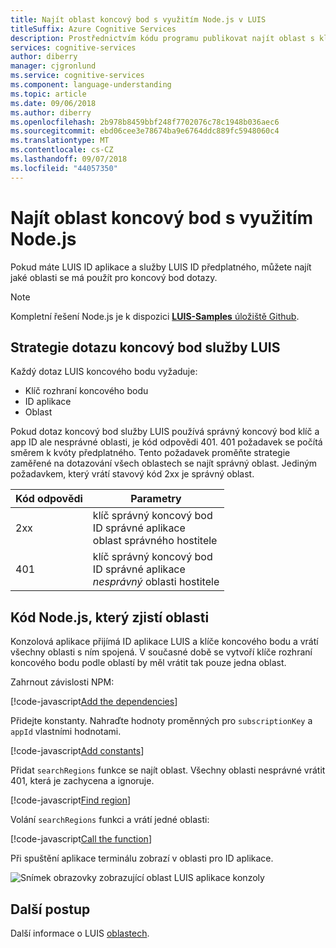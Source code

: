 ```yaml
---
title: Najít oblast koncový bod s využitím Node.js v LUIS
titleSuffix: Azure Cognitive Services
description: Prostřednictvím kódu programu publikovat najít oblast s klíče koncového bodu a aplikace ID LUIS.
services: cognitive-services
author: diberry
manager: cjgronlund
ms.service: cognitive-services
ms.component: language-understanding
ms.topic: article
ms.date: 09/06/2018
ms.author: diberry
ms.openlocfilehash: 2b978b8459bbf248f7702076c78c1948b036aec6
ms.sourcegitcommit: ebd06cee3e78674ba9e6764ddc889fc5948060c4
ms.translationtype: MT
ms.contentlocale: cs-CZ
ms.lasthandoff: 09/07/2018
ms.locfileid: "44057350"
---
```

# <a name="find-endpoint-region-with-nodejs"></a>Najít oblast koncový bod s využitím Node.js
Pokud máte LUIS ID aplikace a služby LUIS ID předplatného, můžete najít jaké oblasti se má použít pro koncový bod dotazy.

> [!NOTE] 
> Kompletní řešení Node.js je k dispozici [ **LUIS-Samples** úložiště Github](https://github.com/Microsoft/LUIS-Samples/blob/master/documentation-samples/find-region/nodejs/).

## <a name="luis-endpoint-query-strategy"></a>Strategie dotazu koncový bod služby LUIS
Každý dotaz LUIS koncového bodu vyžaduje:

* Klíč rozhraní koncového bodu
* ID aplikace
* Oblast

Pokud dotaz koncový bod služby LUIS používá správný koncový bod klíč a app ID ale nesprávné oblasti, je kód odpovědi 401. 401 požadavek se počítá směrem k kvóty předplatného. Tento požadavek proměňte strategie zaměřené na dotazování všech oblastech se najít správný oblast. Jediným požadavkem, který vrátí stavový kód 2xx je správný oblast. 

|Kód odpovědi|Parametry|
|--|--|
|2xx|klíč správný koncový bod<br>ID správné aplikace<br>oblast správného hostitele|
|401|klíč správný koncový bod<br>ID správné aplikace<br>_nesprávný_ oblasti hostitele|

## <a name="nodejs-code-to-find-region"></a>Kód Node.js, který zjistí oblasti
Konzolová aplikace přijímá ID aplikace LUIS a klíče koncového bodu a vrátí všechny oblasti s ním spojená. V současné době se vytvoří klíče rozhraní koncového bodu podle oblastí by měl vrátit tak pouze jedna oblast.

Zahrnout závislosti NPM:

[!code-javascript[Add the dependencies](~/samples-luis/documentation-samples/find-region/nodejs/index.js?range=5-6 "Add the dependencies")]

Přidejte konstanty. Nahraďte hodnoty proměnných pro `subscriptionKey` a `appId` vlastními hodnotami.  

[!code-javascript[Add constants](~/samples-luis/documentation-samples/find-region/nodejs/index.js?range=8-25 "Add constants")]

Přidat `searchRegions` funkce se najít oblast. Všechny oblasti nesprávné vrátit 401, která je zachycena a ignoruje.

[!code-javascript[Find region](~/samples-luis/documentation-samples/find-region/nodejs/index.js?range=27-37 "Find region")]

Volání `searchRegions` funkci a vrátí jedné oblasti:

[!code-javascript[Call the function](~/samples-luis/documentation-samples/find-region/nodejs/index.js?range=39-43 "Call the function")]

Při spuštění aplikace terminálu zobrazí v oblasti pro ID aplikace.

![Snímek obrazovky zobrazující oblast LUIS aplikace konzoly](./media/find-region-nodejs/console.png)


## <a name="next-steps"></a>Další postup

Další informace o LUIS [oblastech](luis-reference-regions.md).
